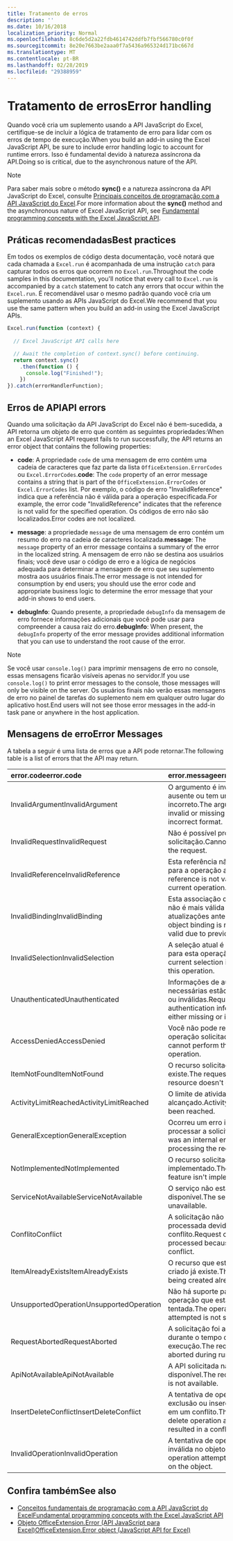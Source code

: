 ```yaml
---
title: Tratamento de erros
description: ''
ms.date: 10/16/2018
localization_priority: Normal
ms.openlocfilehash: 8c6de5d2a22fdb4614742ddfb7fbf566780c0f0f
ms.sourcegitcommit: 8e20e7663be2aaa0f7a5436a965324d171bc667d
ms.translationtype: MT
ms.contentlocale: pt-BR
ms.lasthandoff: 02/28/2019
ms.locfileid: "29388959"
---
```

# <a name="error-handling"></a><span data-ttu-id="7ccc7-102">Tratamento de erros</span><span class="sxs-lookup"><span data-stu-id="7ccc7-102">Error handling</span></span>

<span data-ttu-id="7ccc7-103">Quando você cria um suplemento usando a API JavaScript do Excel, certifique-se de incluir a lógica de tratamento de erro para lidar com os erros de tempo de execução.</span><span class="sxs-lookup"><span data-stu-id="7ccc7-103">When you build an add-in using the Excel JavaScript API, be sure to include error handling logic to account for runtime errors.</span></span> <span data-ttu-id="7ccc7-104">Isso é fundamental devido à natureza assíncrona da API.</span><span class="sxs-lookup"><span data-stu-id="7ccc7-104">Doing so is critical, due to the asynchronous nature of the API.</span></span>

> [!NOTE]
> <span data-ttu-id="7ccc7-105">Para saber mais sobre o método **sync()** e a natureza assíncrona da API JavaScript do Excel, consulte [Principais conceitos de programação com a API JavaScript do Excel](excel-add-ins-core-concepts.md).</span><span class="sxs-lookup"><span data-stu-id="7ccc7-105">For more information about the **sync()** method and the asynchronous nature of Excel JavaScript API, see [Fundamental programming concepts with the Excel JavaScript API](excel-add-ins-core-concepts.md).</span></span>

## <a name="best-practices"></a><span data-ttu-id="7ccc7-106">Práticas recomendadas</span><span class="sxs-lookup"><span data-stu-id="7ccc7-106">Best practices</span></span>

<span data-ttu-id="7ccc7-107">Em todos os exemplos de código desta documentação, você notará que cada chamada a `Excel.run` é acompanhada de uma instrução `catch` para capturar todos os erros que ocorrem no `Excel.run`.</span><span class="sxs-lookup"><span data-stu-id="7ccc7-107">Throughout the code samples in this documentation, you'll notice that every call to `Excel.run` is accompanied by a `catch` statement to catch any errors that occur within the `Excel.run`.</span></span> <span data-ttu-id="7ccc7-108">É recomendável usar o mesmo padrão quando você cria um suplemento usando as APIs JavaScript do Excel.</span><span class="sxs-lookup"><span data-stu-id="7ccc7-108">We recommend that you use the same pattern when you build an add-in using the Excel JavaScript APIs.</span></span>

```js
Excel.run(function (context) {
  
  // Excel JavaScript API calls here

  // Await the completion of context.sync() before continuing.
  return context.sync()
    .then(function () {
      console.log("Finished!");
    })
}).catch(errorHandlerFunction);
```

## <a name="api-errors"></a><span data-ttu-id="7ccc7-109">Erros de API</span><span class="sxs-lookup"><span data-stu-id="7ccc7-109">API errors</span></span>

<span data-ttu-id="7ccc7-110">Quando uma solicitação da API JavaScript do Excel não é bem-sucedida, a API retorna um objeto de erro que contém as seguintes propriedades:</span><span class="sxs-lookup"><span data-stu-id="7ccc7-110">When an Excel JavaScript API request fails to run successfully, the API returns an error object that contains the following properties:</span></span>

- <span data-ttu-id="7ccc7-111">**code**:  A propriedade `code` de uma mensagem de erro contém uma cadeia de caracteres que faz parte da lista `OfficeExtension.ErrorCodes` ou `Excel.ErrorCodes`.</span><span class="sxs-lookup"><span data-stu-id="7ccc7-111">**code**:  The `code` property of an error message contains a string that is part of the `OfficeExtension.ErrorCodes` or `Excel.ErrorCodes` list.</span></span> <span data-ttu-id="7ccc7-112">Por exemplo, o código de erro "InvalidReference" indica que a referência não é válida para a operação especificada.</span><span class="sxs-lookup"><span data-stu-id="7ccc7-112">For example, the error code "InvalidReference" indicates that the reference is not valid for the specified operation.</span></span> <span data-ttu-id="7ccc7-113">Os códigos de erro não são localizados.</span><span class="sxs-lookup"><span data-stu-id="7ccc7-113">Error codes are not localized.</span></span>

- <span data-ttu-id="7ccc7-114">**message**: a propriedade `message` de uma mensagem de erro contém um resumo do erro na cadeia de caracteres localizada.</span><span class="sxs-lookup"><span data-stu-id="7ccc7-114">**message**: The `message` property of an error message contains a summary of the error in the localized string.</span></span> <span data-ttu-id="7ccc7-115">A mensagem de erro não se destina aos usuários finais; você deve usar o código de erro e a lógica de negócios adequada para determinar a mensagem de erro que seu suplemento mostra aos usuários finais.</span><span class="sxs-lookup"><span data-stu-id="7ccc7-115">The error message is not intended for consumption by end users; you should use the error code and appropriate business logic to determine the error message that your add-in shows to end users.</span></span>

- <span data-ttu-id="7ccc7-116">**debugInfo**: Quando presente, a propriedade `debugInfo` da mensagem de erro fornece informações adicionais que você pode usar para compreender a causa raiz do erro.</span><span class="sxs-lookup"><span data-stu-id="7ccc7-116">**debugInfo**: When present, the `debugInfo` property of the error message provides additional information that you can use to understand the root cause of the error.</span></span>

> [!NOTE]
> <span data-ttu-id="7ccc7-117">Se você usar `console.log()` para imprimir mensagens de erro no console, essas mensagens ficarão visíveis apenas no servidor.</span><span class="sxs-lookup"><span data-stu-id="7ccc7-117">If you use `console.log()` to print error messages to the console, those messages will only be visible on the server.</span></span> <span data-ttu-id="7ccc7-118">Os usuários finais não verão essas mensagens de erro no painel de tarefas do suplemento nem em qualquer outro lugar do aplicativo host.</span><span class="sxs-lookup"><span data-stu-id="7ccc7-118">End users will not see those error messages in the add-in task pane or anywhere in the host application.</span></span>

## <a name="error-messages"></a><span data-ttu-id="7ccc7-119">Mensagens de erro</span><span class="sxs-lookup"><span data-stu-id="7ccc7-119">Error Messages</span></span>

<span data-ttu-id="7ccc7-120">A tabela a seguir é uma lista de erros que a API pode retornar.</span><span class="sxs-lookup"><span data-stu-id="7ccc7-120">The following table is a list of errors that the API may return.</span></span>

|<span data-ttu-id="7ccc7-121">error.code</span><span class="sxs-lookup"><span data-stu-id="7ccc7-121">error.code</span></span> | <span data-ttu-id="7ccc7-122">error.message</span><span class="sxs-lookup"><span data-stu-id="7ccc7-122">error.message</span></span> |
|:----------|:--------------|
|<span data-ttu-id="7ccc7-123">InvalidArgument</span><span class="sxs-lookup"><span data-stu-id="7ccc7-123">InvalidArgument</span></span> |<span data-ttu-id="7ccc7-124">O argumento é inválido, está ausente ou tem um formato incorreto.</span><span class="sxs-lookup"><span data-stu-id="7ccc7-124">The argument is invalid or missing or has an incorrect format.</span></span>|
|<span data-ttu-id="7ccc7-125">InvalidRequest</span><span class="sxs-lookup"><span data-stu-id="7ccc7-125">InvalidRequest</span></span>  |<span data-ttu-id="7ccc7-126">Não é possível processar a solicitação.</span><span class="sxs-lookup"><span data-stu-id="7ccc7-126">Cannot process the request.</span></span>|
|<span data-ttu-id="7ccc7-127">InvalidReference</span><span class="sxs-lookup"><span data-stu-id="7ccc7-127">InvalidReference</span></span>|<span data-ttu-id="7ccc7-128">Esta referência não é válida para a operação atual.</span><span class="sxs-lookup"><span data-stu-id="7ccc7-128">This reference is not valid for the current operation.</span></span>|
|<span data-ttu-id="7ccc7-129">InvalidBinding</span><span class="sxs-lookup"><span data-stu-id="7ccc7-129">InvalidBinding</span></span>  |<span data-ttu-id="7ccc7-130">Esta associação de objetos não é mais válida devido às atualizações anteriores.</span><span class="sxs-lookup"><span data-stu-id="7ccc7-130">This object binding is no longer valid due to previous updates.</span></span>|
|<span data-ttu-id="7ccc7-131">InvalidSelection</span><span class="sxs-lookup"><span data-stu-id="7ccc7-131">InvalidSelection</span></span>|<span data-ttu-id="7ccc7-132">A seleção atual é inválida para esta operação.</span><span class="sxs-lookup"><span data-stu-id="7ccc7-132">The current selection is invalid for this operation.</span></span>|
|<span data-ttu-id="7ccc7-133">Unauthenticated</span><span class="sxs-lookup"><span data-stu-id="7ccc7-133">Unauthenticated</span></span> |<span data-ttu-id="7ccc7-134">Informações de autenticação necessárias estão ausentes ou inválidas.</span><span class="sxs-lookup"><span data-stu-id="7ccc7-134">Required authentication information is either missing or invalid.</span></span>|
|<span data-ttu-id="7ccc7-135">AccessDenied</span><span class="sxs-lookup"><span data-stu-id="7ccc7-135">AccessDenied</span></span> |<span data-ttu-id="7ccc7-136">Você não pode realizar a operação solicitada.</span><span class="sxs-lookup"><span data-stu-id="7ccc7-136">You cannot perform the requested operation.</span></span>|
|<span data-ttu-id="7ccc7-137">ItemNotFound</span><span class="sxs-lookup"><span data-stu-id="7ccc7-137">ItemNotFound</span></span> |<span data-ttu-id="7ccc7-138">O recurso solicitado não existe.</span><span class="sxs-lookup"><span data-stu-id="7ccc7-138">The requested resource doesn't exist.</span></span>|
|<span data-ttu-id="7ccc7-139">ActivityLimitReached</span><span class="sxs-lookup"><span data-stu-id="7ccc7-139">ActivityLimitReached</span></span>|<span data-ttu-id="7ccc7-140">O limite de atividades foi alcançado.</span><span class="sxs-lookup"><span data-stu-id="7ccc7-140">Activity limit has been reached.</span></span>|
|<span data-ttu-id="7ccc7-141">GeneralException</span><span class="sxs-lookup"><span data-stu-id="7ccc7-141">GeneralException</span></span>|<span data-ttu-id="7ccc7-142">Ocorreu um erro interno ao processar a solicitação.</span><span class="sxs-lookup"><span data-stu-id="7ccc7-142">There was an internal error while processing the request.</span></span>|
|<span data-ttu-id="7ccc7-143">NotImplemented</span><span class="sxs-lookup"><span data-stu-id="7ccc7-143">NotImplemented</span></span>  |<span data-ttu-id="7ccc7-144">O recurso solicitado não foi implementado.</span><span class="sxs-lookup"><span data-stu-id="7ccc7-144">The requested feature isn't implemented.</span></span>|
|<span data-ttu-id="7ccc7-145">ServiceNotAvailable</span><span class="sxs-lookup"><span data-stu-id="7ccc7-145">ServiceNotAvailable</span></span>|<span data-ttu-id="7ccc7-146">O serviço não está disponível.</span><span class="sxs-lookup"><span data-stu-id="7ccc7-146">The service is unavailable.</span></span>|
|<span data-ttu-id="7ccc7-147">Conflito</span><span class="sxs-lookup"><span data-stu-id="7ccc7-147">Conflict</span></span>|<span data-ttu-id="7ccc7-148">A solicitação não pôde ser processada devido a um conflito.</span><span class="sxs-lookup"><span data-stu-id="7ccc7-148">Request could not be processed because of a conflict.</span></span>|
|<span data-ttu-id="7ccc7-149">ItemAlreadyExists</span><span class="sxs-lookup"><span data-stu-id="7ccc7-149">ItemAlreadyExists</span></span>|<span data-ttu-id="7ccc7-150">O recurso que está sendo criado já existe.</span><span class="sxs-lookup"><span data-stu-id="7ccc7-150">The resource being created already exists.</span></span>|
|<span data-ttu-id="7ccc7-151">UnsupportedOperation</span><span class="sxs-lookup"><span data-stu-id="7ccc7-151">UnsupportedOperation</span></span>|<span data-ttu-id="7ccc7-152">Não há suporte para a operação que está sendo tentada.</span><span class="sxs-lookup"><span data-stu-id="7ccc7-152">The operation being attempted is not supported.</span></span>|
|<span data-ttu-id="7ccc7-153">RequestAborted</span><span class="sxs-lookup"><span data-stu-id="7ccc7-153">RequestAborted</span></span>|<span data-ttu-id="7ccc7-154">A solicitação foi anulada durante o tempo de execução.</span><span class="sxs-lookup"><span data-stu-id="7ccc7-154">The request was aborted during run time.</span></span>|
|<span data-ttu-id="7ccc7-155">ApiNotAvailable</span><span class="sxs-lookup"><span data-stu-id="7ccc7-155">ApiNotAvailable</span></span>|<span data-ttu-id="7ccc7-156">A API solicitada não está disponível.</span><span class="sxs-lookup"><span data-stu-id="7ccc7-156">The requested API is not available.</span></span>|
|<span data-ttu-id="7ccc7-157">InsertDeleteConflict</span><span class="sxs-lookup"><span data-stu-id="7ccc7-157">InsertDeleteConflict</span></span>|<span data-ttu-id="7ccc7-158">A tentativa de operação de exclusão ou inserção resultou em um conflito.</span><span class="sxs-lookup"><span data-stu-id="7ccc7-158">The insert or delete operation attempted resulted in a conflict.</span></span>|
|<span data-ttu-id="7ccc7-159">InvalidOperation</span><span class="sxs-lookup"><span data-stu-id="7ccc7-159">InvalidOperation</span></span>|<span data-ttu-id="7ccc7-160">A tentativa de operação é inválida no objeto.</span><span class="sxs-lookup"><span data-stu-id="7ccc7-160">The operation attempted is invalid on the object.</span></span>|

## <a name="see-also"></a><span data-ttu-id="7ccc7-161">Confira também</span><span class="sxs-lookup"><span data-stu-id="7ccc7-161">See also</span></span>

- [<span data-ttu-id="7ccc7-162">Conceitos fundamentais de programação com a API JavaScript do Excel</span><span class="sxs-lookup"><span data-stu-id="7ccc7-162">Fundamental programming concepts with the Excel JavaScript API</span></span>](excel-add-ins-core-concepts.md)
- [<span data-ttu-id="7ccc7-163">Objeto OfficeExtension.Error (API JavaScript para Excel)</span><span class="sxs-lookup"><span data-stu-id="7ccc7-163">OfficeExtension.Error object (JavaScript API for Excel)</span></span>](https://docs.microsoft.com/javascript/api/office/officeextension.error)
